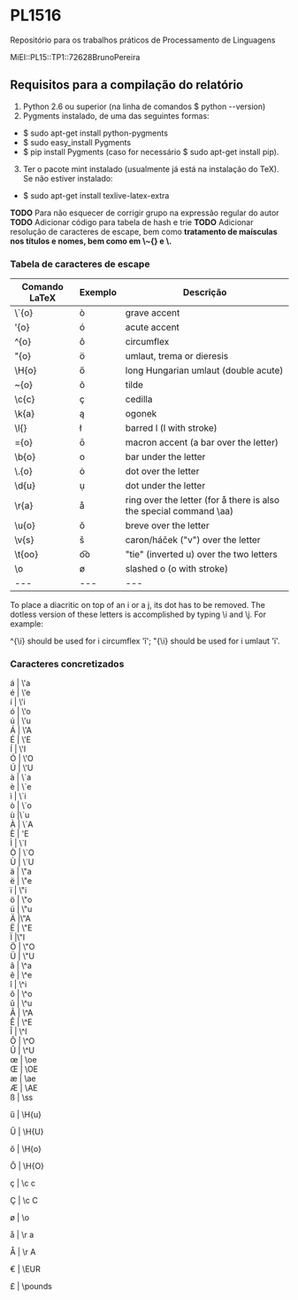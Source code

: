 # PL1516
Repositório para os trabalhos práticos de Processamento de Linguagens

MiEI::PL15::TP1::72628BrunoPereira

## Requisitos para a compilação do relatório
  
  1. Python 2.6 ou superior (na linha de comandos $ python --version)
  2. Pygments instalado, de uma das seguintes formas:
  * $ sudo apt-get install python-pygments
  * $ sudo easy_install Pygments
  * $ pip install Pygments (caso for necessário $ sudo apt-get install pip).
  3. Ter o pacote mint instalado (usualmente já está na instalação do TeX). Se
     não estiver instalado:
  * $ sudo apt-get install texlive-latex-extra



**TODO** Para não esquecer de corrigir grupo na expressão regular do autor
**TODO** Adicionar código para tabela de hash e trie
**TODO** Adicionar resolução de caracteres de escape, bem como **tratamento de
maísculas nos títulos e nomes, bem como em \\~{} e \\.**



### Tabela de caracteres de escape

|Comando LaTeX  | Exemplo   |     Descrição
|---            |---        |---                                                                     |
|\\`{o}          |   ò       |      grave accent                                                      |     
|\'{o}          |   ó       |      acute accent                                                      |        
|\^{o}          |   ô       |      circumflex                                                        |      
|\"{o}          |   ö       |      umlaut, trema or dieresis                                         |     
|\H{o}          |   ő       |      long Hungarian umlaut (double acute)                              |     
|\~{o}          |   õ       |      tilde                                                             |        
|\c{c}          |   ç       |      cedilla                                                           |   
|\k{a}          |   ą       |      ogonek                                                            | 
|\l{}           |   ł       |      barred l (l with stroke)                                          |  
|\={o}          |   ō       |      macron accent (a bar over the letter)                             |      
|\b{o}          |   o       |      bar under the letter                                              |    
|\\.{o}          |   ȯ       |      dot over the letter                                               |  
|\d{u}          |   ụ       |      dot under the letter                                              | 
|\r{a}          |   å       |      ring over the letter (for å there is also the special command \aa)|  
|\u{o}          |   ŏ       |      breve over the letter                                             |  
|\v{s}          |   š       |      caron/háček ("v") over the letter                                 | 
|\t{oo}         |  o͡o       |     "tie" (inverted u) over the two letters                            |     
|\o             |   ø       |      slashed o (o with stroke)                                         |  
|---            |---        | ---                                                                      

To place a diacritic on top of an i or a j, its dot has to be removed. The dotless version of these letters is accomplished by typing \i and \j. For example:

   \^{\i} should be used for i circumflex 'î';
   \"{\i} should be used for i umlaut 'ï'.

### Caracteres concretizados 

  á | \\'a     
  é | \\'e     
  í | \\'i     
  ó | \\'o     
  ú | \\'u    
  Á | \\'A     
  É | \\'E     
  Í | \\'I     
  Ó | \\'O     
  Ú | \\'U    
  à | \\\`a     
  è | \\\`e     
  ì | \\\`i     
  ò | \\\`o     
  ù |\\\`u    
  À | \\\`A     
  È | \'E     
  Ì | \\\`I     
  Ò | \\\`O     
  Ù | \\\`U    
  ä | \\"a     
  ë | \\"e     
  ï | \\"i     
  ö | \\"o     
  ü | \\"u    
  Ä |\\"A     
  Ë | \\"E     
  Ï |\\"I     
  Ö | \\"O     
  Ü | \\"U    
  â | \\^a     
  ê | \\^e     
  î | \\^i     
  ô | \\^o     
  û | \\^u    
  Â | \\^A     
  Ê | \\^E     
  Î | \\^I     
  Ô | \\^O     
  Û | \\^U    
  œ | \\oe     
  Œ | \\OE     
  æ | \\ae     
  Æ | \\AE     
  ß | \\ss  
  
  ű | \H{u}   
  
  Ű | \H{U}  
  
  ő | \H{o} 
  
  Ő | \H{O} 
  
  ç | \c c
  
  Ç | \c C
  
  ø | \o  
  
  å | \r a
  
  Å | \r A
  
  € | \EUR  
  
  £ | \pounds 
  
